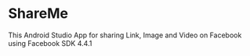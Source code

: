 # ShareMe
This Android Studio App for sharing Link, Image and Video on Facebook using Facebook SDK 4.4.1
